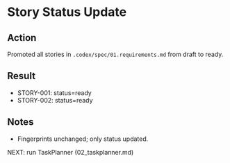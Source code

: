 # Story Status Update

## Action
Promoted all stories in `.codex/spec/01.requirements.md` from draft to ready.

## Result
- STORY-001: status=ready
- STORY-002: status=ready

## Notes
- Fingerprints unchanged; only status updated.

NEXT: run TaskPlanner (02_taskplanner.md)
